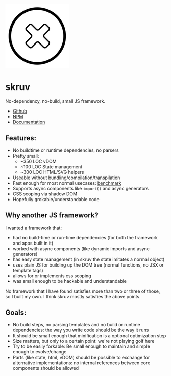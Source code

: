 ![skruv](./icon.svg)

# skruv

No-dependency, no-build, small JS framework.

* [Github](https://github.com/skruv/skruv)
* [NPM](https://npmjs.com/skruv)
* [Documentation](https://skruv.io)

## Features:

* No buildtime or runtime dependencies, no parsers
* Pretty small:
  * ~350 LOC vDOM
  * ~100 LOC State management
  * ~300 LOC HTML/SVG helpers
* Useable without bundling/compilation/transpilation
* Fast enough for most normal usecases: [benchmark](https://krausest.github.io/js-framework-benchmark/index.html)
* Supports async components like `import()` and async generators
* CSS scoping via shadow DOM
* Hopefully grokable/understandable code
<!-- * Works with web components: [tests](https://custom-elements-everywhere.com/libraries/skruv/results/results.html) -->

## Why another JS framework?

I wanted a framework that:

* had no build-time or run-time dependencies (for both the framework and apps built in it)
* worked with async components (like dynamic imports and async generators)
* has easy state management (in skruv the state imitates a normal object)
* uses plain JS for building up the DOM tree (normal functions, no JSX or template tags)
* allows for or implements css scoping
* was small enough to be hackable and understandable

No framework that I have found satisfies more than two or three of those, so I built my own.
I think skruv mostly satisfies the above points.

## Goals:

* No build steps, no parsing templates and no build or runtime dependencies: the way you write code should be the way it runs
* It should be small enough that minification is a optional optimization step
* Size matters, but only to a certain point: we're not playing golf here
* Try to be easily forkable: Be small enough to maintain and simple enough to evolve/change
* Parts (like state, html, vDOM) should be possible to exchange for alternative implementations: no internal references between core components should be allowed
